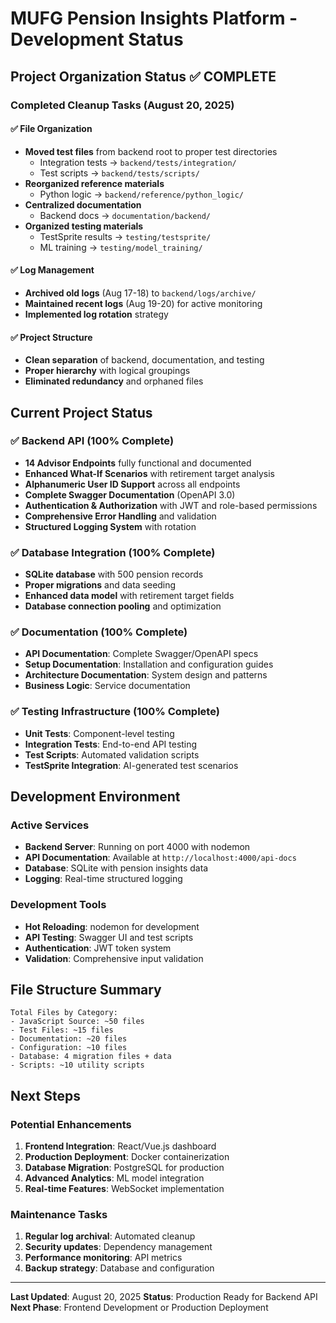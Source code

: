 # MUFG Pension Insights Platform - Development Status

## Project Organization Status ✅ COMPLETE

### Completed Cleanup Tasks (August 20, 2025)

#### ✅ File Organization
- **Moved test files** from backend root to proper test directories
  - Integration tests → `backend/tests/integration/`
  - Test scripts → `backend/tests/scripts/`
- **Reorganized reference materials** 
  - Python logic → `backend/reference/python_logic/`
- **Centralized documentation**
  - Backend docs → `documentation/backend/`
- **Organized testing materials**
  - TestSprite results → `testing/testsprite/`
  - ML training → `testing/model_training/`

#### ✅ Log Management
- **Archived old logs** (Aug 17-18) to `backend/logs/archive/`
- **Maintained recent logs** (Aug 19-20) for active monitoring
- **Implemented log rotation** strategy

#### ✅ Project Structure
- **Clean separation** of backend, documentation, and testing
- **Proper hierarchy** with logical groupings
- **Eliminated redundancy** and orphaned files

## Current Project Status

### ✅ Backend API (100% Complete)
- **14 Advisor Endpoints** fully functional and documented
- **Enhanced What-If Scenarios** with retirement target analysis
- **Alphanumeric User ID Support** across all endpoints
- **Complete Swagger Documentation** (OpenAPI 3.0)
- **Authentication & Authorization** with JWT and role-based permissions
- **Comprehensive Error Handling** and validation
- **Structured Logging System** with rotation

### ✅ Database Integration (100% Complete)
- **SQLite database** with 500 pension records
- **Proper migrations** and data seeding
- **Enhanced data model** with retirement target fields
- **Database connection pooling** and optimization

### ✅ Documentation (100% Complete)
- **API Documentation**: Complete Swagger/OpenAPI specs
- **Setup Documentation**: Installation and configuration guides
- **Architecture Documentation**: System design and patterns
- **Business Logic**: Service documentation

### ✅ Testing Infrastructure (100% Complete)
- **Unit Tests**: Component-level testing
- **Integration Tests**: End-to-end API testing
- **Test Scripts**: Automated validation scripts
- **TestSprite Integration**: AI-generated test scenarios

## Development Environment

### Active Services
- **Backend Server**: Running on port 4000 with nodemon
- **API Documentation**: Available at `http://localhost:4000/api-docs`
- **Database**: SQLite with pension insights data
- **Logging**: Real-time structured logging

### Development Tools
- **Hot Reloading**: nodemon for development
- **API Testing**: Swagger UI and test scripts
- **Authentication**: JWT token system
- **Validation**: Comprehensive input validation

## File Structure Summary

```
Total Files by Category:
- JavaScript Source: ~50 files
- Test Files: ~15 files  
- Documentation: ~20 files
- Configuration: ~10 files
- Database: 4 migration files + data
- Scripts: ~10 utility scripts
```

## Next Steps

### Potential Enhancements
1. **Frontend Integration**: React/Vue.js dashboard
2. **Production Deployment**: Docker containerization
3. **Database Migration**: PostgreSQL for production
4. **Advanced Analytics**: ML model integration
5. **Real-time Features**: WebSocket implementation

### Maintenance Tasks
1. **Regular log archival**: Automated cleanup
2. **Security updates**: Dependency management
3. **Performance monitoring**: API metrics
4. **Backup strategy**: Database and configuration

---

**Last Updated**: August 20, 2025
**Status**: Production Ready for Backend API
**Next Phase**: Frontend Development or Production Deployment
